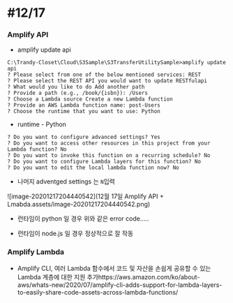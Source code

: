 # #12/17

### Amplify API

- amplify update api

```shell
C:\Trandy-Closet\Cloud\S3Sample\S3TransferUtilitySample>amplify update api
? Please select from one of the below mentioned services: REST
? Please select the REST API you would want to update RESTfulapi
? What would you like to do Add another path
? Provide a path (e.g., /book/{isbn}): /Users
? Choose a Lambda source Create a new Lambda function
? Provide an AWS Lambda function name: post-Users
? Choose the runtime that you want to use: Python

```

- runtime - Python

```shell
? Do you want to configure advanced settings? Yes
? Do you want to access other resources in this project from your Lambda function? No
? Do you want to invoke this function on a recurring schedule? No
? Do you want to configure Lambda layers for this function? No
? Do you want to edit the local lambda function now? No
```

-  나머지 adventged settings 는 `N`입력

  ![image-20201217204440542](12월 17일 Amplify API + Lmabda.assets/image-20201217204440542.png)

- 런타임이 python 일 경우 위와 같은 error code.....



- 런타임이 node.js 일 경우 정상적으로 잘 작동





### Amplify Lambda





- Amplify CLI, 여러 Lambda 함수에서 코드 및 자산을 손쉽게 공유할 수 있는 Lambda 계층에 대한 지원 추가https://aws.amazon.com/ko/about-aws/whats-new/2020/07/amplify-cli-adds-support-for-lambda-layers-to-easily-share-code-assets-across-lambda-functions/